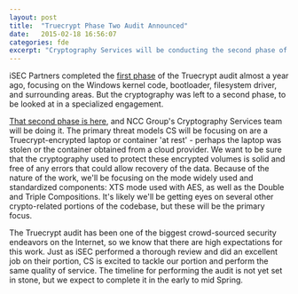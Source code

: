 ```yaml
---
layout: post
title:  "Truecrypt Phase Two Audit Announced"
date:   2015-02-18 16:56:07
categories: fde 
excerpt: "Cryptography Services will be conducting the second phase of the <a href='http://istruecryptauditedyet.com/'>Truecrypt Audit</a>, focusing on the cryptography of the project as it is used in the most common configurations. This follows up iSEC's Phase One Audit, and will complement the work done there."
---
```


iSEC Partners completed the [first phase](https://isecpartners.github.io/news/2014/04/14/iSEC-Completes-Truecrypt-Audit.html) of the Truecrypt audit almost a year ago, focusing on the Windows kernel code, bootloader, filesystem driver, and surrounding areas. But the cryptography was left to a second phase, to be looked at in a specialized engagement. 

[That second phase is here](http://blog.cryptographyengineering.com/2015/02/another-update-on-truecrypt-audit.html), and NCC Group's Cryptography Services team will be doing it.  The primary threat models CS will be focusing on are a Truecrypt-encrypted laptop or container 'at rest' - perhaps the laptop was stolen or the container obtained from a cloud provider. We want to be sure that the cryptography used to protect these encrypted volumes is solid and free of any errors that could allow recovery of the data.  Because of the nature of the work, we'll be focusing on the mode widely used and standardized components: XTS mode used with AES, as well as the Double and Triple Compositions.  It's likely we'll be getting eyes on several other crypto-related portions of the codebase, but these will be the primary focus.

The Truecrypt audit has been one of the biggest crowd-sourced security endeavors on the Internet, so we know that there are high expectations for this work.  Just as iSEC performed a thorough review and did an excellent job on their portion, CS is excited to tackle our portion and perform the same quality of service.  The timeline for performing the audit is not yet set in stone, but we expect to complete it in the early to mid Spring.  